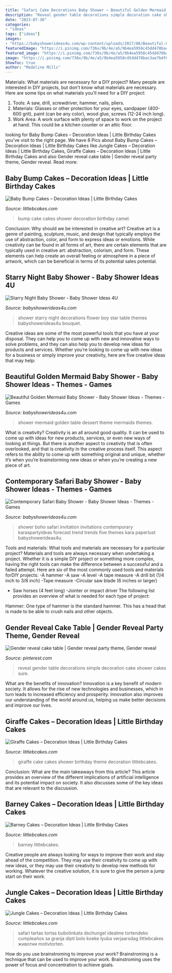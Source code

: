 ```yaml
---
title: "Safari Cake Decorations Baby Shower ~ Beautiful Golden Mermaid Baby Shower"
description: "Reveal gender table decorations simple decoration cake shower cakes sure"
date: "2023-07-30"
categories:
- "ideas"
tags: ["ideas"]
images:
- "https://babyshowerideas4u.com/wp-content/uploads/2017/06/Beautiful-Golden-Mermaid-Baby-Shower-dessert-table-600x756.jpg"
featuredImage: "https://i.pinimg.com/736x/9b/4e/a5/9b4ea5958c45dd478bac3ae7bdf6083a.jpg"
featured_image: "https://i.pinimg.com/736x/9b/4e/a5/9b4ea5958c45dd478bac3ae7bdf6083a.jpg"
image: "https://i.pinimg.com/736x/9b/4e/a5/9b4ea5958c45dd478bac3ae7bdf6083a.jpg"
ShowToc: true
author: "Madeline Mills"
---
```



Materials: What materials are necessary for a DIY project?
Many people are interested in DIY projects, but don't know what materials are necessary. Here are some tips on what materials you'll need for a DIY project:
1. Tools: A saw, drill, screwdriver, hammer, nails, pliers.
2. Materials: Glasses or other protection for your eyes, sandpaper (400-600 grit), paint (can be any color), wood glue, screws (12-24 inch long).
3. Work Area: A work surface with plenty of space to work on the project at hand. This could be a kitchen counter or an attic floor.

	

		
looking for Baby Bump Cakes – Decoration Ideas | Little Birthday Cakes you've visit to the right page. We have 8 Pics about Baby Bump Cakes – Decoration Ideas | Little Birthday Cakes like Jungle Cakes – Decoration Ideas | Little Birthday Cakes, Giraffe Cakes – Decoration Ideas | Little Birthday Cakes and also Gender reveal cake table | Gender reveal party theme, Gender reveal. Read more:
		
    
## Baby Bump Cakes – Decoration Ideas | Little Birthday Cakes

<img loading=lazy src="http://www.littlebcakes.com/wp-content/uploads/2014/01/Baby-Bump-Cakes.jpg" onerror="this.onerror=null;this.src='https://tse4.mm.bing.net/th?id=OIP.KCxRWsEGA46dsajROZ5AKwHaLG&amp;pid=15.1';" alt="Baby Bump Cakes – Decoration Ideas | Little Birthday Cakes">

_Source: littlebcakes.com_

>bump cake cakes shower decoration birthday camel. 

	

Conclusion: Why should we be interested in creative art?
Creative art is a genre of painting, sculpture, music, and design that typically employs the use of abstraction, color, and form to express ideas or emotions. While creativity can be found in all forms of art, there are certain elements that are typically used in creative art: abstraction, colorism, and form. These elements can help create an overall feeling or atmosphere in a piece of artwork, which can be beneficial in terms of its potential sales potential.

    
## Starry Night Baby Shower - Baby Shower Ideas 4U

<img loading=lazy src="https://babyshowerideas4u.com/wp-content/uploads/2016/09/Starry-Night-Baby-Shower-Flower-Bouquet.jpg" onerror="this.onerror=null;this.src='https://tse2.mm.bing.net/th?id=OIP.Z1UekD01jwyO64vw-WDtYwHaJ4&amp;pid=15.1';" alt="Starry Night Baby Shower - Baby Shower Ideas 4U">

_Source: babyshowerideas4u.com_

>shower starry night decorations flower boy star table themes babyshowerideas4u bouquet. 

	

Creative ideas are some of the most powerful tools that you have at your disposal. They can help you to come up with new and innovative ways to solve problems, and they can also help you to develop new ideas for products and services. Whether you’re looking to come up with new ideas for a business or simply improve your creativity, here are five creative ideas that may help: 

    
## Beautiful Golden Mermaid Baby Shower - Baby Shower Ideas - Themes - Games

<img loading=lazy src="https://babyshowerideas4u.com/wp-content/uploads/2017/06/Beautiful-Golden-Mermaid-Baby-Shower-dessert-table-600x756.jpg" onerror="this.onerror=null;this.src='https://tse1.mm.bing.net/th?id=OIP.mBREyd7x4k62ZVyp2aA54gHaJV&amp;pid=15.1';" alt="Beautiful Golden Mermaid Baby Shower - Baby Shower Ideas - Themes - Games">

_Source: babyshowerideas4u.com_

>shower mermaid golden table dessert theme mermaids themes. 

	

What is creativity?
Creativity is an all around good quality. It can be used to come up with ideas for new products, services, or even new ways of looking at things. But there is another aspect to creativity that is often overlooked, and that is creativity in the creative process itself. This aspect refers to the ability to come up with something original and unique, whether it’s when you’re brainstorming new ideas or when you’re creating a new piece of art.

    
## Contemporary Safari Baby Shower - Baby Shower Ideas - Themes - Games

<img loading=lazy src="https://babyshowerideas4u.com/wp-content/uploads/2016/07/Contemporary-Safari-Baby-Shower-Invitations.jpg" onerror="this.onerror=null;this.src='https://tse2.mm.bing.net/th?id=OIP.TvdRt4FYiovqRk13hAimugHaJ3&amp;pid=15.1';" alt="Contemporary Safari Baby Shower - Baby Shower Ideas - Themes - Games">

_Source: babyshowerideas4u.com_

>shower boho safari invitation invitations contemporary karaspartyideas forecast trend trends five themes kara paperlust babyshowerideas4u. 

	

Tools and materials: What tools and materials are necessary for a particular project?
Materials and tools are always necessary when undertaking a project. Whether it is a simple DIY project or something more complex, having the right tools can make the difference between a successful and a failed attempt. Here are six of the most commonly used tools and materials forDIY projects:
-A hammer
-A saw
-A level
-A tape measure
-A drill bit (1/4 inch to 3/8 inch) 
-Tape measure 
-Circular saw blade (6 inches or larger) 
- Saw horses (4 feet long)  -Jointer or impact driver 
The following list provides an overview of what is needed for each type of project: 

Hammer: One type of hammer is the standard hammer. This has a head that is made to be able to crush nails and other objects.

    
## Gender Reveal Cake Table | Gender Reveal Party Theme, Gender Reveal

<img loading=lazy src="https://i.pinimg.com/736x/9b/4e/a5/9b4ea5958c45dd478bac3ae7bdf6083a.jpg" onerror="this.onerror=null;this.src='https://tse4.mm.bing.net/th?id=OIP.ST61ZJJQlOKesQTnLZTBSAHaJ3&amp;pid=15.1';" alt="Gender reveal cake table | Gender reveal party theme, Gender reveal">

_Source: pinterest.com_

>reveal gender table decorations simple decoration cake shower cakes sure. 

	

What are the benefits of innovation?
Innovation is a key benefit of modern society. It allows for the rise of new technologies and businesses, which in turn leads to increased efficiency and prosperity. Innovation also improves our understanding of the world around us, helping us make better decisions and improve our lives.

    
## Giraffe Cakes – Decoration Ideas | Little Birthday Cakes

<img loading=lazy src="http://www.littlebcakes.com/wp-content/uploads/2014/01/Giraffe-Cake-Pictures.jpg" onerror="this.onerror=null;this.src='https://tse2.mm.bing.net/th?id=OIP.qTUJM5-YD-vRUw2bn1Bs0QHaLG&amp;pid=15.1';" alt="Giraffe Cakes – Decoration Ideas | Little Birthday Cakes">

_Source: littlebcakes.com_

>giraffe cake cakes shower birthday theme decoration littlebcakes. 

	

Conclusion: What are the main takeaways from this article?
This article provides an overview of the different implications of artificial intelligence and its potential impact on society. It also discusses some of the key ideas that are relevant to the discussion.

    
## Barney Cakes – Decoration Ideas | Little Birthday Cakes

<img loading=lazy src="https://www.littlebcakes.com/wp-content/uploads/2014/01/Barney-Cake-Ideas-643x1024.jpg" onerror="this.onerror=null;this.src='https://tse4.mm.bing.net/th?id=OIP.lexI2QQZDnM-7YPboBgdswHaLy&amp;pid=15.1';" alt="Barney Cakes – Decoration Ideas | Little Birthday Cakes">

_Source: littlebcakes.com_

>barney littlebcakes. 

	

Creative people are always looking for ways to improve their work and stay ahead of the competition. They may use their creativity to come up with new ideas, or they may use their creativity to develop new methods for working. Whatever the creative solution, it is sure to give the person a jump start on their work.

    
## Jungle Cakes – Decoration Ideas | Little Birthday Cakes

<img loading=lazy src="https://www.littlebcakes.com/wp-content/uploads/2014/01/Jungle-Cakes.jpg" onerror="this.onerror=null;this.src='https://tse4.mm.bing.net/th?id=OIP.XjsE-6s-_lLIZiy3qHm-ewHaJ4&amp;pid=15.1';" alt="Jungle Cakes – Decoration Ideas | Little Birthday Cakes">

_Source: littlebcakes.com_

>safari tartas tortas bubolinkata dschungel idealme tortendeko cumpleaños за granja dipti bolo koeke lyuba verjaarsdag littlebcakes животни motivtorten. 

	

How do you use brainstroming to improve your work?
Brainstroming is a technique that can be used to improve your work. Brainstroming uses the power of focus and concentration to achieve goals.


